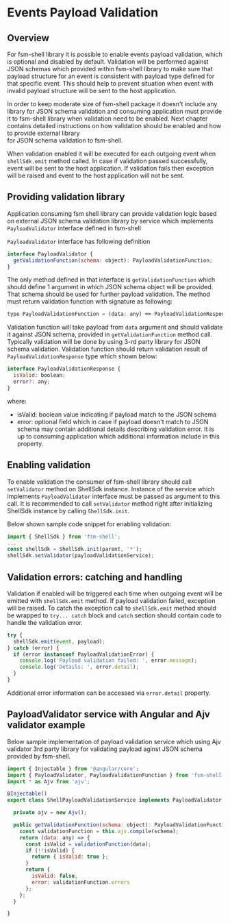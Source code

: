 # Events Payload Validation

## Overview

For fsm-shell library it is possible to enable events payload validation, which is optional and disabled by default. Validation will be performed against JSON schemas which provided within fsm-shell library to make
sure that payload structure for an event is consistent with payload type defined for that specific event.
This should help to prevent situation when event with invalid payload structure will be sent to the host
application.

In order to keep moderate size of fsm-shell package it doesn't include any library for JSON schema validation
and consuming application must provide it to fsm-shell library when validation need to be enabled. Next chapter
contains detailed instructions on how validation should be enabled and how to provide external library  
for JSON schema validation to fsm-shell.

When validation enabled it will be executed for each outgoing event when `shellSdk.emit` method called. In
case if validation passed successfully, event will be sent to the host application. If validation fails then
exception will be raised and event to the host application will not be sent.

## Providing validation library

Application consuming fsm shell library can provide validation logic based on external JSON schema
validation library by service which implements `PayloadValidator` interface defined in fsm-shell

`PayloadValidator` interface has following definition

```javascript
interface PayloadValidator {
  getValidationFunction(schema: object): PayloadValidationFunction;
}
```

The only method defined in that interface is `getValidationFunction` which should define 1 argument in
which JSON schema object will be provided. That schema should be used for further payload validation.
The method must return validation function with signature as following:

```javascript
type PayloadValidationFunction = (data: any) => PayloadValidationResponse;
```

Validation function will take payload from `data` argument and should validate it against JSON schema, provided
in `getValidationFunction` method call. Typically validation will be done by using 3-rd party library for
JSON schema validation. Validation function should return validation result of `PayloadValidationResponse` type
which shown below:

```javascript
interface PayloadValidationResponse {
  isValid: boolean;
  error?: any;
}
```

where:

- isValid: boolean value indicating if payload match to the JSON schema
- error: optional field which in case if payload doesn't match to JSON schema may contain additional
  details describing validation error. It is up to consuming application which additional information
  include in this property.

## Enabling validation

To enable validation the consumer of fsm-shell library should call `setValidator` method on ShellSdk instance.
Instance of the service which implements `PayloadValidator` interface must be passed as argument to this call.
It is recommended to call `setValidator` method right after initializing ShellSdk instance by calling `ShellSdk.init`.

Below shown sample code snippet for enabling validation:

```javascript
import { ShellSdk } from 'fsm-shell';
...
const shellSdk = ShellSdk.init(parent, '*');
shellSdk.setValidator(payloadValidationService);
```

## Validation errors: catching and handling

Validation if enabled will be triggered each time when outgoing event will be emitted with
`shellSdk.emit` method. If payload validation failed, exception will be raised. To catch the exception call to `shellSdk.emit` method should be wrapped to `try... catch` block and `catch` section should
contain code to handle the validation error.

```javascript
try {
  shellSdk.emit(event, payload);
} catch (error) {
  if (error instanceof PayloadValidationError) {
    console.log('Payload validation failed: ', error.message);
    console.log('Details: ', error.detail);
  }
}
```

Additional error information can be accessed via `error.detail` property.

## PayloadValidator service with Angular and Ajv validator example

Below sample implementation of payload validation service which using Ajv validator 3rd party library
for validating payload aginst JSON schema provided by fsm-shell.

```javascript
import { Injectable } from '@angular/core';
import { PayloadValidator, PayloadValidationFunction } from 'fsm-shell';
import * as Ajv from 'ajv';

@Injectable()
export class ShellPayloadValidationService implements PayloadValidator {

  private ajv = new Ajv();

  public getValidationFunction(schema: object): PayloadValidationFunction {
    const validationFunction = this.ajv.compile(schema);
    return (data: any) => {
      const isValid = validationFunction(data);
      if (!!isValid) {
        return { isValid: true };
      }
      return {
        isValid: false,
        error: validationFunction.errors
      };
    };
  }

}
```
